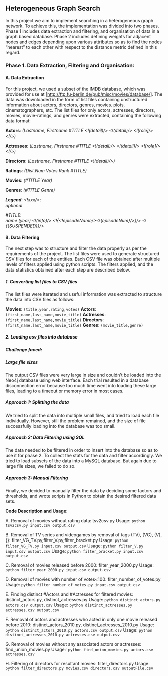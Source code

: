 ## Heterogeneous Graph Search

In this project we aim to implement searching in a heterogeneous graph network. To achieve this, the implementation was divided into two phases. Phase 1 includes data extraction and filtering, and organisation of data in a graph based database. Phase 2 includes defining weights for adjacent nodes and edges depending upon various attributes so as to find the nodes “nearest” to each other with respect to the distance metric defined in this regard.


### Phase 1. Data Extraction, Filtering and Organisation:

#### A. Data Extraction

For this project, we used a subset of the IMDB database, which was provided for use at [http://ftp.fu-berlin.de/pub/misc/movies/database/]. The data was downloaded in the form of list files containing unstructured information about actors, directors, genres, movies. plots, cinematographers, etc. The list files for only actors, actresses, directors,  movies, movie-ratings, and genres were extracted, containing the following data format:

**Actors**:
*(Lastname, Firstname #TITLE <!(detail)/> <!(detail)/> <![role]/> <!<billingPosition>/>)*

**Actresses**:
*(Lastname, Firstname #TITLE <!(detail)/> <!(detail)/> <![role]/> <!<billingPosition>/>)*

**Directors**: 
*(Lastname, Firstname #TITLE <!(detail)/>)*

**Ratings**: 
*(Dist.Num Votes Rank #TITLE)*

**Movies**: 
*(#TITLE Year)*

**Genres**: 
*(#TITLE Genre)*

**_Legend_**:
*<!xxx/>*:  
*optional*    

*#TITLE*:    
*name (year) <!(info)/> <!{<!episodeName/><!{episodeNum}/>}/> <!{{SUSPENDED}}/>*     

#### B. Data Filtering
The next step was to structure and filter the data properly as per the requirements of the project. The list files were used to generate structured CSV files for each of the entities. Each CSV file was obtained after multiple levels of filters applied using python scripts. The filters applied, and the data statistics obtained after each step are described below.

##### 1. Converting list files to CSV files
The list files were iterated and useful information was extracted to structure the data into CSV files as follows:

  **Movies**: `(title,year,rating,votes)`
  **Actors**: `(first_name,last_name,movie_title)`
  **Actresses**: `(first_name,last_name,movie_title)`
  **Directors**: `(first_name,last_name,movie_title)`
  **Genres**: `(movie_title,genre)`

##### 2. Loading csv files into database

##### Challenge faced:    
##### Large file sizes      
The output CSV files were very large in size and couldn’t be loaded into the Neo4j database using web interface. Each trial resulted in a database disconnection error because too much time went into loading these large files, leading to a timeout or memory error in most cases.    

##### Approach 1: Splitting the data
We tried to split the data into multiple small files, and tried to load each file individually. However, still the problem remained, and the size of file successfully loading into the database was too small.

##### Approach 2: Data Filtering using SQL
The data needed to be filtered in order to insert into the database so as to use it for phase 2. To collect the stats for the data and filter accordingly. We tried to load subsets of the data into a MySQL database. But again due to large file sizes, we failed to do so.

##### Approach 3: Manual Filtering
Finally, we decided to manually filter the data by deciding some factors and thresholds, and wrote scripts in Python to obtain the desired filtered data sets.

**Code Description and Usage**:

A. Removal of movies without rating data: tsv2csv.py
Usage: `python tsv2csv.py input.csv output.csv`


B. Removal of TV series and video­games by removal of tags (TV), (VG), (V), {}: filter_VG_TV.py,filter_V.py,filter_bracket.py
Usage: `python filter_VG_TV.py input.csv output.csv`
Usage: `python filter_V.py input.csv output.csv`
Usage: `python filter_bracket.py input.csv output.csv`


C. Removal of movies released before 2000: filter_year_2000.py
Usage: `python filter_year_2000.py input.csv output.csv`


D. Removal of movies with number of votes<100: filter_number_of_votes.py
Usage: `python filter_number_of_votes.py input.csv output.csv`


E. Finding distinct #Actors and #Actresses for filtered movies: distinct_actors.py, distinct_actresses.py
Usage: `python distinct_actors.py actors.csv output.csv`
Usage: `python distinct_actresses.py actresses.csv output.csv`


F. Removal of actors and actresses who acted in only one movie released before 2010: distinct_actors_2010.py, distinct_actresses_2010.py
Usage: `python distinct_actors_2010.py actors.csv output.csv`
Usage: `python distinct_actresses_2010.py actresses.csv output.csv`


G. Removal of movies without any associated actors or actresses: find_union_movies.py
Usage:`'python find_union_movies.py actors.csv actresses.csv`


H. Filtering of directors for resultant movies: filter_directors.py
Usage: `python filter_directors.py movies.csv directors.csv outputFile.csv`


